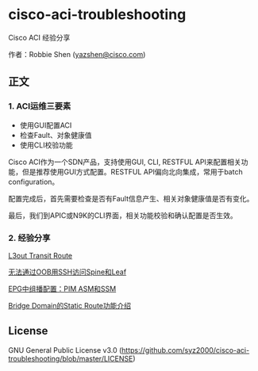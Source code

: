 # cisco-aci-troubleshooting
Cisco ACI 经验分享

作者：Robbie Shen (yazshen@cisco.com)

## 正文
### 1. ACI运维三要素
+ 使用GUI配置ACI   
+ 检查Fault、对象健康值
+ 使用CLI校验功能

Cisco ACI作为一个SDN产品，支持使用GUI, CLI, RESTFUL API来配置相关功能，但是推荐使用GUI方式配置。RESTFUL API偏向北向集成，常用于batch configuration。

配置完成后，首先需要检查是否有Fault信息产生、相关对象健康值是否有变化。

最后，我们到APIC或N9K的CLI界面，相关功能校验和确认配置是否生效。

### 2. 经验分享
[L3out Transit Route](https://github.com/syz2000/cisco-aci-troubleshooting/blob/master/L3out-TransitRoute.md)

[无法通过OOB用SSH访问Spine和Leaf](https://github.com/syz2000/cisco-aci-troubleshooting/blob/master/Mgmt-OOBSubnet.md)

[EPG中组播配置：PIM ASM和SSM](https://github.com/syz2000/cisco-aci-troubleshooting/blob/master/Feature-PIM.md)

[Bridge Domain的Static Route功能介绍](https://github.com/syz2000/cisco-aci-troubleshooting/blob/master/L3out-StaticRouteBD.md)


## License
GNU General Public License v3.0
(https://github.com/syz2000/cisco-aci-troubleshooting/blob/master/LICENSE)
